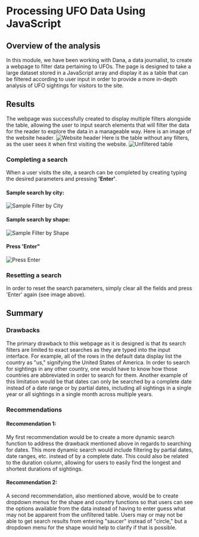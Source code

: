 # Processing UFO Data Using JavaScript
## Overview of the analysis
In this module, we have been working with Dana, a data journalist, to create a webpage to filter data pertaining to UFOs.  The page is designed to take a large dataset stored in a JavaScript array and display it as a table that can be filtered according to user input in order to provide a more in-depth analysis of UFO sightings for visitors to the site.

## Results
The webpage was successfully created to display multiple filters alongside the table, allowing the user to input search elements that will filter the data for the reader to explore the data in a manageable way.
Here is an image of the website header.
![Website header](https://github.com/machudpicchu/UFOs/blob/main/images/Website-Header-Text.png)
Here is the table without any filters, as the user sees it when first visiting the website.
![Unfiltered table](https://github.com/machudpicchu/UFOs/blob/main/images/Data-Table-Unfiltered.png)

### Completing a search
When a user visits the site, a search can be completed by creating typing the desired parameters and pressing **'Enter'**.
#### Sample search by city:
![Sample Filter by City](https://github.com/machudpicchu/UFOs/blob/main/images/Sample-Search-City.png)
#### Sample search by shape:
![Sample Filter by Shape](https://github.com/machudpicchu/UFOs/blob/main/images/Sample-Search-Shape.png)
#### Press 'Enter"
![Press Enter](https://github.com/machudpicchu/UFOs/blob/main/images/Press-Enter.jpg)
### Resetting a search
In order to reset the search parameters, simply clear all the fields and press 'Enter' again (see image above).

## Summary
### Drawbacks
The primary drawback to this webpage as it is designed is that its search filters are limited to exact searches as they are typed into the input interface.  For example, all of the rows in the default data display list the country as "us," signifying the United States of America.  In order to search for sightings in any other country, one would have to know how those countries are abbreviated in order to search for them.  Another example of this limitation would be that dates can only be searched by a complete date instead of a date range or by partial dates, including all sightings in a single year or all sightings in a single month across multiple years.

### Recommendations
#### Recommendation 1:
My first recommendation would be to create a more dynamic search function to address the drawback mentioned above in regards to searching for dates.  This more dynamic search would include filtering by partial dates, date ranges, etc. instead of by a complete date.  This could also be related to the duration column, allowing for users to easily find the longest and shortest durations of sightings.
#### Recommendation 2:
A second recommendation, also mentioned above, would be to create dropdown menus for the shape and country functions so that users can see the options available from the data instead of having to enter guess what may not be apparent from the unfiltered table.  Users may or may not be able to get search results from entering "saucer" instead of "circle," but a dropdown menu for the shape would help to clarify if that is possible.
